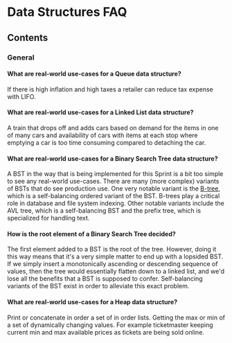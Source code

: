 # Data Structures FAQ
## Contents
### General

#### What are real-world use-cases for a Queue data structure?
If there is high inflation and high taxes a retailer can reduce tax expense with LIFO.

#### What are real-world use-cases for a Linked List data structure?
A train that drops off and adds cars based on demand for the items in one of many cars and availability of cars with items at each stop where emptying a car is too 
time consuming compared to detaching the car.


#### What are real-world use-cases for a Binary Search Tree data structure?
A BST in the way that is being implemented for this Sprint is a bit too simple to see any real-world use-cases. There are many (more complex) variants of BSTs that do see production use. One very notable variant is the [B-tree](https://en.wikipedia.org/wiki/B-tree), which is a self-balancing ordered variant of the BST. B-trees play a critical role in database and file system indexing. Other notable variants include the AVL tree, which is a self-balancing BST and the prefix tree, which is specialized for handling text.

#### How is the root element of a Binary Search Tree decided?
The first element added to a BST is the root of the tree. However, doing it this way means that it's a very simple matter to end up with a lopsided BST. If we simply insert a monotonically ascending or descending sequence of values, then the tree would essentially flatten down to a linked list, and we'd lose all the benefits that a BST is supposed to confer. Self-balancing variants of the BST exist in order to alleviate this exact problem. 

#### What are real-world use-cases for a Heap data structure?
Print or concatenate in order a set of in order lists.   Getting the max or min of a set of dynamically changing values. For example ticketmaster keeping current min and max available prices as tickets are being sold online.

